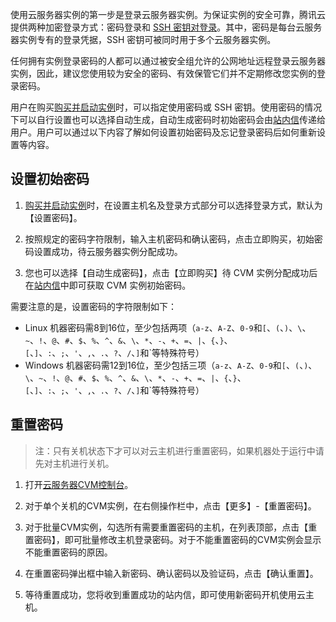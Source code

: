 使用云服务器实例的第一步是登录云服务器实例。为保证实例的安全可靠，腾讯云提供两种加密登录方式：密码登录和 [SSH 密钥对登录](/doc/product/213/6092)。其中，密码是每台云服务器实例专有的登录凭据，SSH 密钥可被同时用于多个云服务器实例。

任何拥有实例登录密码的人都可以通过被安全组允许的公网地址远程登录云服务器实例，因此，建议您使用较为安全的密码、有效保管它们并不定期修改您实例的登录密码。

用户在购买[购买并启动实例](/doc/product/213/4855)时，可以指定使用密码或 SSH 密钥。使用密码的情况下可以自行设置也可以选择自动生成，自动生成密码时初始密码会由[站内信](https://console.qcloud.com/message)传递给用户。用户可以通过以下内容了解如何设置初始密码及忘记登录密码后如何重新设置等内容。

## 设置初始密码
1) [购买并启动实例](/doc/product/213/4855)时，在设置主机名及登录方式部分可以选择登录方式，默认为【设置密码】。

2) 按照规定的密码字符限制，输入主机密码和确认密码，点击立即购买，初始密码设置成功，待云服务器实例分配成功。

3) 您也可以选择【自动生成密码】，点击【立即购买】待 CVM 实例分配成功后在[站内信](https://console.qcloud.com/message)中即可获取 CVM 实例初始密码。

需要注意的是，设置密码的字符限制如下：

- Linux 机器密码需8到16位，至少包括两项（`a-z`、`A-Z`、`0-9`和`[`、`(`、`)`、`\`、`~`、`!`、`@`、`#`、`$`、`%`、`^`、`&`、`\`、`*`、`-`、`+`、`=`、`|`、`{`、`}`、`[`、`]`、`:`、`;`、`'`、`,`、`.`、`?`、`/`、`]`和`等特殊符号）
- Windows 机器密码需12到16位，至少包括三项（`a-z`、`A-Z`、`0-9`和`[`、`(`、`)`、`\`、`~`、`!`、`@`、`#`、`$`、`%`、`^`、`&`、`\`、`*`、`-`、`+`、`=`、`|`、`{`、`}`、`[`、`]`、`:`、`;`、`'`、`,`、`.`、`?`、`/`、`]`和`等特殊符号）


## 重置密码
> 注：只有关机状态下才可以对云主机进行重置密码，如果机器处于运行中请先对主机进行关机。

1) 打开[云服务器CVM控制台]( https://console.qcloud.com/cvm/)。

2) 对于单个关机的CVM实例，在右侧操作栏中，点击【更多】-【重置密码】。

3) 对于批量CVM实例，勾选所有需要重置密码的主机，在列表顶部，点击【重置密码】，即可批量修改主机登录密码。对于不能重置密码的CVM实例会显示不能重置密码的原因。

4) 在重置密码弹出框中输入新密码、确认密码以及验证码，点击【确认重置】。

5) 等待重置成功，您将收到重置成功的站内信，即可使用新密码开机使用云主机。
